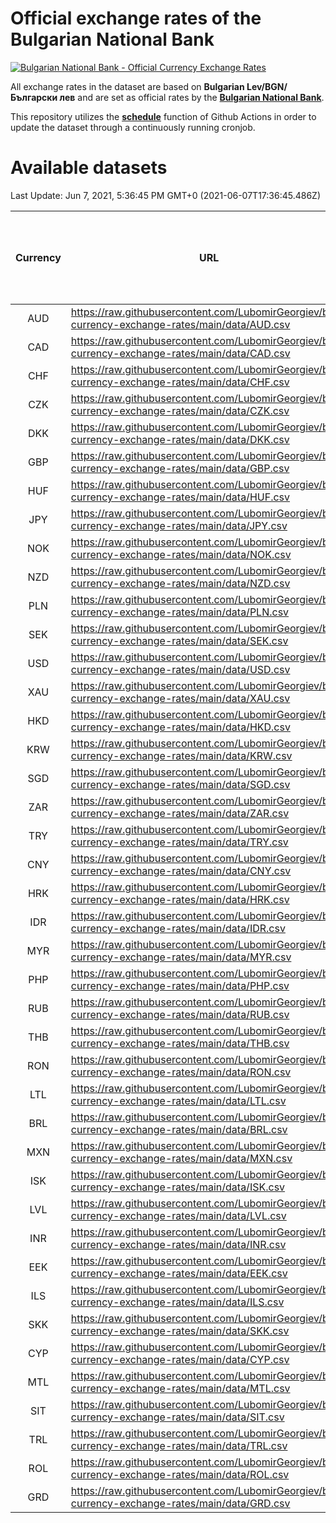 # Official exchange rates of the Bulgarian National Bank

[![Bulgarian National Bank - Official Currency Exchange Rates](https://github.com/LubomirGeorgiev/bnb-currency-exchange-rates/actions/workflows/update-rates.yml/badge.svg?branch=main)](https://github.com/LubomirGeorgiev/bnb-currency-exchange-rates/actions/workflows/update-rates.yml)

All exchange rates in the dataset are based on **Bulgarian Lev/BGN/Български лев** and are set as official rates by the [**Bulgarian National Bank**](https://www.bnb.bg/Statistics/StExternalSector/StExchangeRates/StERForeignCurrencies/index.htm?toLang=_EN).

This repository utilizes the [**schedule**](https://docs.github.com/en/actions/reference/events-that-trigger-workflows) function of Github Actions in order to update the dataset through a continuously running cronjob.

# Available datasets

<!-- START LINKS (DO NOT EVER FU*ING DELETE THIS COMMENT FOR THE LOVE OF YOUR LIFE!!! IF YOU ARE CURIOS HOW IT WORKS, YOU CAN HAVE A LOOK AT ./src/updateReadme.ts) -->

Last Update: Jun 7, 2021, 5:36:45 PM GMT+0 (2021-06-07T17:36:45.486Z)

| Currency | URL                                                                                             | Number of records | Number of missing days that were filled in |
| :------: | ----------------------------------------------------------------------------------------------- | :---------------: | :----------------------------------------: |
|   AUD    | https://raw.githubusercontent.com/LubomirGeorgiev/bnb-currency-exchange-rates/main/data/AUD.csv |       7788        |                    2401                    |
|   CAD    | https://raw.githubusercontent.com/LubomirGeorgiev/bnb-currency-exchange-rates/main/data/CAD.csv |       7788        |                    2401                    |
|   CHF    | https://raw.githubusercontent.com/LubomirGeorgiev/bnb-currency-exchange-rates/main/data/CHF.csv |       7788        |                    2401                    |
|   CZK    | https://raw.githubusercontent.com/LubomirGeorgiev/bnb-currency-exchange-rates/main/data/CZK.csv |       7788        |                    2401                    |
|   DKK    | https://raw.githubusercontent.com/LubomirGeorgiev/bnb-currency-exchange-rates/main/data/DKK.csv |       7788        |                    2401                    |
|   GBP    | https://raw.githubusercontent.com/LubomirGeorgiev/bnb-currency-exchange-rates/main/data/GBP.csv |       7788        |                    2401                    |
|   HUF    | https://raw.githubusercontent.com/LubomirGeorgiev/bnb-currency-exchange-rates/main/data/HUF.csv |       7788        |                    2401                    |
|   JPY    | https://raw.githubusercontent.com/LubomirGeorgiev/bnb-currency-exchange-rates/main/data/JPY.csv |       7788        |                    2401                    |
|   NOK    | https://raw.githubusercontent.com/LubomirGeorgiev/bnb-currency-exchange-rates/main/data/NOK.csv |       7788        |                    2401                    |
|   NZD    | https://raw.githubusercontent.com/LubomirGeorgiev/bnb-currency-exchange-rates/main/data/NZD.csv |       7788        |                    2401                    |
|   PLN    | https://raw.githubusercontent.com/LubomirGeorgiev/bnb-currency-exchange-rates/main/data/PLN.csv |       7788        |                    2401                    |
|   SEK    | https://raw.githubusercontent.com/LubomirGeorgiev/bnb-currency-exchange-rates/main/data/SEK.csv |       7788        |                    2401                    |
|   USD    | https://raw.githubusercontent.com/LubomirGeorgiev/bnb-currency-exchange-rates/main/data/USD.csv |       7788        |                    2401                    |
|   XAU    | https://raw.githubusercontent.com/LubomirGeorgiev/bnb-currency-exchange-rates/main/data/XAU.csv |       7788        |                    2403                    |
|   HKD    | https://raw.githubusercontent.com/LubomirGeorgiev/bnb-currency-exchange-rates/main/data/HKD.csv |       7488        |                    2312                    |
|   KRW    | https://raw.githubusercontent.com/LubomirGeorgiev/bnb-currency-exchange-rates/main/data/KRW.csv |       7488        |                    2312                    |
|   SGD    | https://raw.githubusercontent.com/LubomirGeorgiev/bnb-currency-exchange-rates/main/data/SGD.csv |       7488        |                    2312                    |
|   ZAR    | https://raw.githubusercontent.com/LubomirGeorgiev/bnb-currency-exchange-rates/main/data/ZAR.csv |       7488        |                    2312                    |
|   TRY    | https://raw.githubusercontent.com/LubomirGeorgiev/bnb-currency-exchange-rates/main/data/TRY.csv |       5972        |                    1844                    |
|   CNY    | https://raw.githubusercontent.com/LubomirGeorgiev/bnb-currency-exchange-rates/main/data/CNY.csv |       5852        |                    1808                    |
|   HRK    | https://raw.githubusercontent.com/LubomirGeorgiev/bnb-currency-exchange-rates/main/data/HRK.csv |       5852        |                    1808                    |
|   IDR    | https://raw.githubusercontent.com/LubomirGeorgiev/bnb-currency-exchange-rates/main/data/IDR.csv |       5852        |                    1808                    |
|   MYR    | https://raw.githubusercontent.com/LubomirGeorgiev/bnb-currency-exchange-rates/main/data/MYR.csv |       5852        |                    1808                    |
|   PHP    | https://raw.githubusercontent.com/LubomirGeorgiev/bnb-currency-exchange-rates/main/data/PHP.csv |       5852        |                    1808                    |
|   RUB    | https://raw.githubusercontent.com/LubomirGeorgiev/bnb-currency-exchange-rates/main/data/RUB.csv |       5852        |                    1808                    |
|   THB    | https://raw.githubusercontent.com/LubomirGeorgiev/bnb-currency-exchange-rates/main/data/THB.csv |       5852        |                    1808                    |
|   RON    | https://raw.githubusercontent.com/LubomirGeorgiev/bnb-currency-exchange-rates/main/data/RON.csv |       5793        |                    1790                    |
|   LTL    | https://raw.githubusercontent.com/LubomirGeorgiev/bnb-currency-exchange-rates/main/data/LTL.csv |       5147        |                    1576                    |
|   BRL    | https://raw.githubusercontent.com/LubomirGeorgiev/bnb-currency-exchange-rates/main/data/BRL.csv |       4884        |                    1513                    |
|   MXN    | https://raw.githubusercontent.com/LubomirGeorgiev/bnb-currency-exchange-rates/main/data/MXN.csv |       4884        |                    1513                    |
|   ISK    | https://raw.githubusercontent.com/LubomirGeorgiev/bnb-currency-exchange-rates/main/data/ISK.csv |       4790        |                    1481                    |
|   LVL    | https://raw.githubusercontent.com/LubomirGeorgiev/bnb-currency-exchange-rates/main/data/LVL.csv |       4784        |                    1464                    |
|   INR    | https://raw.githubusercontent.com/LubomirGeorgiev/bnb-currency-exchange-rates/main/data/INR.csv |       4515        |                    1397                    |
|   EEK    | https://raw.githubusercontent.com/LubomirGeorgiev/bnb-currency-exchange-rates/main/data/EEK.csv |       3992        |                    1218                    |
|   ILS    | https://raw.githubusercontent.com/LubomirGeorgiev/bnb-currency-exchange-rates/main/data/ILS.csv |       3793        |                    1180                    |
|   SKK    | https://raw.githubusercontent.com/LubomirGeorgiev/bnb-currency-exchange-rates/main/data/SKK.csv |       2968        |                    910                     |
|   CYP    | https://raw.githubusercontent.com/LubomirGeorgiev/bnb-currency-exchange-rates/main/data/CYP.csv |       2900        |                    884                     |
|   MTL    | https://raw.githubusercontent.com/LubomirGeorgiev/bnb-currency-exchange-rates/main/data/MTL.csv |       2600        |                    795                     |
|   SIT    | https://raw.githubusercontent.com/LubomirGeorgiev/bnb-currency-exchange-rates/main/data/SIT.csv |       2538        |                    774                     |
|   TRL    | https://raw.githubusercontent.com/LubomirGeorgiev/bnb-currency-exchange-rates/main/data/TRL.csv |       1816        |                    557                     |
|   ROL    | https://raw.githubusercontent.com/LubomirGeorgiev/bnb-currency-exchange-rates/main/data/ROL.csv |       1695        |                    522                     |
|   GRD    | https://raw.githubusercontent.com/LubomirGeorgiev/bnb-currency-exchange-rates/main/data/GRD.csv |        359        |                    107                     |

<!-- END LINKS (DO NOT EVER FU*ING DELETE THIS COMMENT FOR THE LOVE OF YOUR LIFE!!! IF YOU ARE CURIOS HOW IT WORKS, YOU CAN HAVE A LOOK AT ./src/updateReadme.ts) -->

